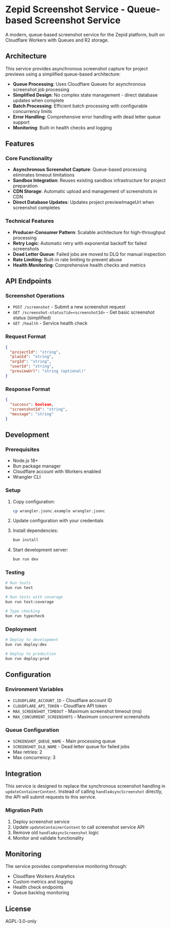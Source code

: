 # Zepid Screenshot Service - Queue-based Screenshot Service

A modern, queue-based screenshot service for the Zepid platform, built on Cloudflare Workers with Queues and R2 storage.

## Architecture

This service provides asynchronous screenshot capture for project previews using a simplified queue-based architecture:

- **Queue Processing**: Uses Cloudflare Queues for asynchronous screenshot job processing
- **Simplified Design**: No complex state management - direct database updates when complete
- **Batch Processing**: Efficient batch processing with configurable concurrency limits
- **Error Handling**: Comprehensive error handling with dead letter queue support
- **Monitoring**: Built-in health checks and logging

## Features

### Core Functionality
- **Asynchronous Screenshot Capture**: Queue-based processing eliminates timeout limitations
- **Sandbox Integration**: Reuses existing sandbox infrastructure for project preparation
- **CDN Storage**: Automatic upload and management of screenshots in CDN
- **Direct Database Updates**: Updates project previewImageUrl when screenshot completes

### Technical Features
- **Producer-Consumer Pattern**: Scalable architecture for high-throughput processing
- **Retry Logic**: Automatic retry with exponential backoff for failed screenshots
- **Dead Letter Queue**: Failed jobs are moved to DLQ for manual inspection
- **Rate Limiting**: Built-in rate limiting to prevent abuse
- **Health Monitoring**: Comprehensive health checks and metrics

## API Endpoints

### Screenshot Operations
- `POST /screenshot` - Submit a new screenshot request
- `GET /screenshot-status?id=<screenshotId>` - Get basic screenshot status (simplified)
- `GET /health` - Service health check

### Request Format
```json
{
  "projectId": "string",
  "planId": "string", 
  "orgId": "string",
  "userId": "string",
  "previewUrl": "string (optional)"
}
```

### Response Format
```json
{
  "success": boolean,
  "screenshotId": "string",
  "message": "string"
}
```

## Development

### Prerequisites
- Node.js 18+
- Bun package manager
- Cloudflare account with Workers enabled
- Wrangler CLI

### Setup
1. Copy configuration:
   ```bash
   cp wrangler.jsonc.example wrangler.jsonc
   ```

2. Update configuration with your credentials

3. Install dependencies:
   ```bash
   bun install
   ```

4. Start development server:
   ```bash
   bun run dev
   ```

### Testing
```bash
# Run tests
bun run test

# Run tests with coverage
bun run test:coverage

# Type checking
bun run typecheck
```

### Deployment
```bash
# Deploy to development
bun run deploy:dev

# Deploy to production
bun run deploy:prod
```

## Configuration

### Environment Variables
- `CLOUDFLARE_ACCOUNT_ID` - Cloudflare account ID
- `CLOUDFLARE_API_TOKEN` - Cloudflare API token
- `MAX_SCREENSHOT_TIMEOUT` - Maximum screenshot timeout (ms)
- `MAX_CONCURRENT_SCREENSHOTS` - Maximum concurrent screenshots

### Queue Configuration
- `SCREENSHOT_QUEUE_NAME` - Main processing queue
- `SCREENSHOT_DLQ_NAME` - Dead letter queue for failed jobs
- Max retries: 2
- Max concurrency: 3

## Integration

This service is designed to replace the synchronous screenshot handling in `updateContainerContent`. Instead of calling `handleAsyncScreenshot` directly, the API will submit requests to this service.

### Migration Path
1. Deploy screenshot service
2. Update `updateContainerContent` to call screenshot service API
3. Remove old `handleAsyncScreenshot` logic
4. Monitor and validate functionality

## Monitoring

The service provides comprehensive monitoring through:
- Cloudflare Workers Analytics
- Custom metrics and logging
- Health check endpoints
- Queue backlog monitoring

## License

AGPL-3.0-only
